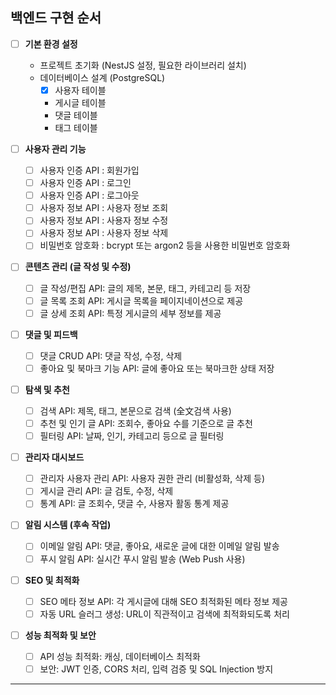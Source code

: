 ## 백엔드 구현 순서

- [ ] **기본 환경 설정**
  - 프로젝트 초기화 (NestJS 설정, 필요한 라이브러리 설치)
  - 데이터베이스 설계 (PostgreSQL)
    - [x] 사용자 테이블
    - 게시글 테이블
    - 댓글 테이블
    - 태그 테이블

- [ ] **사용자 관리 기능**
  - [ ] 사용자 인증 API : 회원가입
  - [ ] 사용자 인증 API : 로그인
  - [ ] 사용자 인증 API : 로그아웃
  - [ ] 사용자 정보 API : 사용자 정보 조회
  - [ ] 사용자 정보 API : 사용자 정보 수정
  - [ ] 사용자 정보 API : 사용자 정보 삭제
  - [ ] 비밀번호 암호화 : bcrypt 또는 argon2 등을 사용한 비밀번호 암호화

- [ ] **콘텐츠 관리 (글 작성 및 수정)**
  - [ ] 글 작성/편집 API: 글의 제목, 본문, 태그, 카테고리 등 저장
  - [ ] 글 목록 조회 API: 게시글 목록을 페이지네이션으로 제공
  - [ ] 글 상세 조회 API: 특정 게시글의 세부 정보를 제공

- [ ] **댓글 및 피드백**
  - [ ] 댓글 CRUD API: 댓글 작성, 수정, 삭제
  - [ ] 좋아요 및 북마크 기능 API: 글에 좋아요 또는 북마크한 상태 저장

- [ ] **탐색 및 추천**
  - [ ] 검색 API: 제목, 태그, 본문으로 검색 (全文검색 사용)
  - [ ] 추천 및 인기 글 API: 조회수, 좋아요 수를 기준으로 글 추천
  - [ ] 필터링 API: 날짜, 인기, 카테고리 등으로 글 필터링

- [ ] **관리자 대시보드**
  - [ ] 관리자 사용자 관리 API: 사용자 권한 관리 (비활성화, 삭제 등)
  - [ ] 게시글 관리 API: 글 검토, 수정, 삭제
  - [ ] 통계 API: 글 조회수, 댓글 수, 사용자 활동 통계 제공

- [ ] **알림 시스템 (후속 작업)**
  - [ ] 이메일 알림 API: 댓글, 좋아요, 새로운 글에 대한 이메일 알림 발송
  - [ ] 푸시 알림 API: 실시간 푸시 알림 발송 (Web Push 사용)

- [ ] **SEO 및 최적화**
  - [ ] SEO 메타 정보 API: 각 게시글에 대해 SEO 최적화된 메타 정보 제공
  - [ ] 자동 URL 슬러그 생성: URL이 직관적이고 검색에 최적화되도록 처리

- [ ] **성능 최적화 및 보안**
  - [ ] API 성능 최적화: 캐싱, 데이터베이스 최적화
  - [ ] 보안: JWT 인증, CORS 처리, 입력 검증 및 SQL Injection 방지

---
